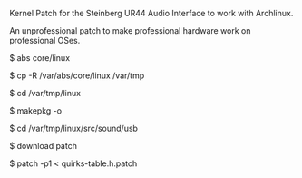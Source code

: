Kernel Patch for the Steinberg UR44 Audio Interface to work with Archlinux. 

An unprofessional patch to make professional hardware work on professional OSes.

$ abs core/linux

$ cp -R /var/abs/core/linux /var/tmp

$ cd /var/tmp/linux

$ makepkg -o

$ cd /var/tmp/linux/src/sound/usb

$ download patch

$ patch -p1 < quirks-table.h.patch


